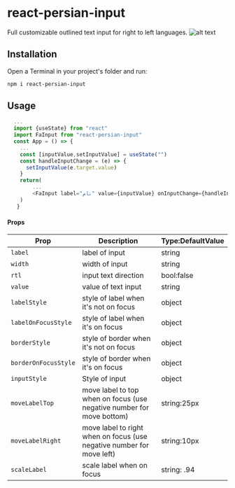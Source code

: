 # react-persian-input

Full customizable outlined text input for right to left languages.
![alt text](https://media4.giphy.com/media/TQknPTK4ooEEPE3Na8/giphy.gif)

## Installation

Open a Terminal in your project's folder and run:

```sh
npm i react-persian-input
```

## Usage

```js
  ...
  import {useState} from "react"
  import FaInput from "react-persian-input"
  const App = () => {
    ...
    const [inputValue,setInputValue] = useState("")
    const handleInputChange = (e) => {
      setInputValue(e.target.value)
    }
    return(
        ...
        <FaInput label="نام" value={inputValue} onInputChange={handleInputChange}/>
    )
   }

```

#### Props

| Prop                 | Description                                                           | Type:DefaultValue |
| -------------------- | --------------------------------------------------------------------- | ----------------- |
| `label`              | label of input                                                        | string            |
| `width`              | width of input                                                        | string            |
| `rtl`                | input text direction                                                  | bool:false        |
| `value`              | value of text input                                                   | string            |
| `labelStyle`         | style of label when it's not on focus                                 | object            |
| `labelOnFocusStyle`  | style of label when it's on focus                                     | object            |
| `borderStyle`        | style of border when it's not on focus                                | object            |
| `borderOnFocusStyle` | style of border when it's on focus                                    | object            |
| `inputStyle`         | Style of input                                                        | object            |
| `moveLabelTop`       | move label to top when on focus (use negative number for move bottom) | string:25px       |
| `moveLabelRight`     | move label to right when on focus (use negative number for move left) | string:10px       |
| `scaleLabel`         | scale label when on focus                                             | string: .94       |
